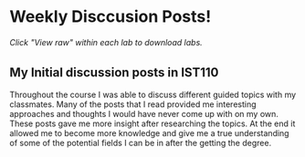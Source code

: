 <h1>Weekly Disccusion Posts!</h1>
<h6>Click "View raw" within each lab to download labs.</h6>
<h2>My Initial discussion posts in IST110</h2>
Throughout the course I was able to discuss different guided topics with my classmates. Many of the posts that I read provided me interesting approaches and thoughts I would have never come up with on my own. These posts gave me more insight after researching the topics. At the end it allowed me to become more knowledge and give me a true understanding of some of the potential fields I can be in after the getting the degree.
